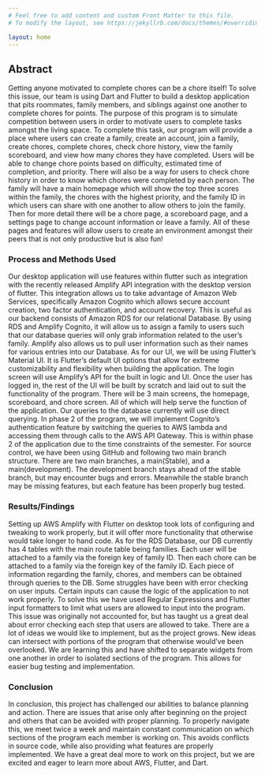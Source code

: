 ```yaml
---
# Feel free to add content and custom Front Matter to this file.
# To modify the layout, see https://jekyllrb.com/docs/themes/#overriding-theme-defaults

layout: home
---
```


## Abstract
Getting anyone motivated to complete chores can be a chore itself! To solve this issue, our team is using Dart and Flutter to build a desktop application that pits roommates, family members, and siblings against one another to complete chores for points. The purpose of this program is to simulate competition between users in order to motivate users to complete tasks amongst the living space.
To complete this task, our program will provide a place where users can create a family, create an account, join a family, create chores, complete chores, check chore history, view the family scoreboard, and view how many chores they have completed. Users will be able to change chore points based on difficulty, estimated time of completion, and priority. There will also be a way for users to check chore history in order to know which chores were completed by each person. The family will have a main homepage which will show the top three scores within the family, the chores with the highest priority, and the family ID in which users can share with one another to allow others to join the family. Then for more detail there will be a chore page, a scoreboard page, and a settings page to change account information or leave a family. All of these pages and features will allow users to create an environment amongst their peers that is not only productive but is also fun!


### Process and Methods Used
Our desktop application will use features within flutter such as integration with the recently released Amplify API integration with the desktop version of flutter. This integration allows us to take advantage of Amazon Web Services, specifically Amazon Cognito which allows secure account creation, two factor authentication, and account recovery. This is useful as our backend consists of Amazon RDS for our relational Database. By using RDS and Amplify Cognito, it will allow us to assign a family to users such that our database queries will only grab information related to the user’s family. Amplify also allows us to pull user information such as their names for various entries into our Database.
As for our UI, we will be using Flutter’s Material UI. It is Flutter’s default UI options that allow for extreme customizability and flexibility when building the application. The login screen will use Amplify’s API for the built in logic and UI. Once the user has logged in, the rest of the UI will be built by scratch and laid out to suit the functionality of the program. There will be 3 main screens, the homepage, scoreboard, and chore screen. All of which will help serve the function of the application.
Our queries to the database currently will use direct querying. In phase 2 of the program, we will implement Cognito’s authentication feature by switching the queries to AWS lambda and accessing them through calls to the AWS API Gateway. This is within phase 2 of the application due to the time constraints of the semester.
For source control, we have been using GitHub and following two main branch structure. There are two main branches, a main(Stable), and a main(development). The development branch stays ahead of the stable branch, but may encounter bugs and errors. Meanwhile the stable branch may be missing features, but each feature has been properly bug tested.


### Results/Findings
Setting up AWS Amplify with Flutter on desktop took lots of configuring and tweaking to work properly, but it will offer more functionality that otherwise would take longer to hand code. As for the RDS Database, our DB currently has 4 tables with the main route table being families. Each user will be attached to a family via the foreign key of family ID. Then each chore can be attached to a family via the foreign key of the family ID. Each piece of information regarding the family, chores, and members can be obtained through queries to the DB. 
Some struggles have been with error checking on user inputs. Certain inputs can cause the logic of the application to not work properly. To solve this we have used Regular Expressions and Flutter input formatters to limit what users are allowed to input into the program. This issue was originally not accounted for, but has taught us a great deal about error checking each step that users are allowed to take.
There are a lot of ideas we would like to implement, but as the project grows. New ideas can intersect with portions of the program that otherwise would’ve been overlooked. We are learning this and have shifted to separate widgets from one another in order to isolated sections of the program. This allows for easier bug testing and implementation.
  
### Conclusion
In conclusion, this project has challenged our abilities to balance planning and action. There are issues that arise only after beginning on the project and others that can be avoided with proper planning. To properly navigate this, we meet twice a week and maintain constant communication on which sections of the program each member is working on. This avoids conflicts in source code, while also providing what features are properly implemented. We have a great deal more to work on this project, but we are excited and eager to learn more about AWS, Flutter, and Dart.

